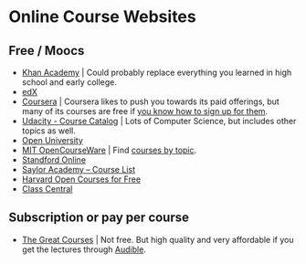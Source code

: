 # Online Course Websites

## Free / Moocs

* [Khan Academy](https://www.khanacademy.org/) | Could probably replace everything you learned in high school and early college.
* [edX](https://www.edx.org/)
* [Coursera](https://www.coursera.org/) | Coursera likes to push you towards its paid offerings, but many of its courses are free if [you know how to sign up for them](https://www.class-central.com/report/coursera-free-online-courses/).
* [Udacity - Course Catalog](https://www.udacity.com/courses#!/All) | Lots of Computer Science, but includes other topics as well.
* [Open University](http://www.open.edu/openlearn/)
* [MIT OpenCourseWare](http://ocw.mit.edu/index.htm) | Find [courses by topic](http://ocw.mit.edu/courses/find-by-topic/).
* [Standford Online](http://online.stanford.edu/courses)
* [Saylor Academy – Course List](http://www.saylor.org/courses/)
* [Harvard Open Courses for Free](http://www.extension.harvard.edu/open-learning-initiative)
* [Class Central](https://www.class-central.com/)


## Subscription or pay per course

* [The Great Courses](https://www.thegreatcourses.com/) | Not free. But high quality and very affordable if you get the lectures through [Audible](https://www.audible.com/mt/TheGreatCourses).
